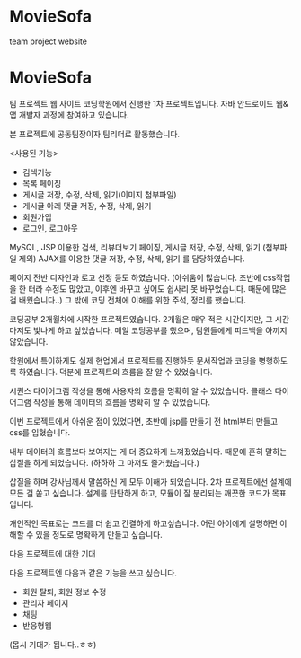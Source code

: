 # MovieSofa
team  project website
# MovieSofa
팀 프로젝트 웹 사이트
코딩학원에서 진행한 1차 프로젝트입니다.
자바 안드로이드 웹&앱 개발자 과정에 참여하고 있습니다.

본 프로젝트에 공동팀장이자 팀리더로 활동했습니다.


<사용된 기능>

- 검색기능
- 목록 페이징
- 게시글 저장, 수정, 삭제, 읽기(이미지 첨부파일)
- 게시글 아래 댓글 저장, 수정, 삭제, 읽기
- 회원가입 
- 로그인, 로그아웃

MySQL, JSP 이용한 검색, 리뷰더보기 페이징, 게시글 저장, 수정, 삭제, 읽기 (첨부파일 제외)
AJAX를 이용한 댓글 저장, 수정, 삭제, 읽기 를 담당하였습니다.

페이지 전반 디자인과 로고 선정 등도 하였습니다.
(아쉬움이 많습니다. 초반에 css작업을 한 터라 수정도 많았고, 이후엔 바꾸고 싶어도 쉽사리 못 바꾸었습니다. 때문에 많은 걸 배웠습니다..)
그 밖에 코딩 전체에 이해를 위한 주석, 정리를 했습니다. 

코딩공부 2개월차에 시작한 프로젝트였습니다.
2개월은 매우 적은 시간이지만, 그 시간마저도 빛나게 하고 싶었습니다.
매일 코딩공부를 했으며, 팀원들에게 피드백을 아끼지 않았습니다.

학원에서 특이하게도 실제 현업에서 프로젝트를 진행하듯
문서작업과 코딩을 병행하도록 하였습니다.
덕분에 프로젝트의 흐름을 잘 알 수 있었습니다.

시퀀스 다이어그램 작성을 통해 사용자의 흐름을 명확히 알 수 있었습니다.
클래스 다이어그램 작성을 통해 데이터의 흐름을 명확히 알 수 있었습니다.


이번 프로젝트에서 아쉬운 점이 있었다면,
초반에 jsp를 만들기 전
html부터 만들고 css를 입혔습니다.

내부 데이터의 흐름보다 보여지는 게 더 중요하게 느껴졌었습니다.
때문에 흔히 말하는 삽질을 하게 되었습니다. (하하하 그 마저도 즐거웠습니다.)

삽질을 하며 강사님께서 말씀하신 게 모두 이해가 되었습니다.
2차 프로젝트에선 설계에 모든 걸 쏟고 싶습니다.
설계를 탄탄하게 하고, 모듈이 잘 분리되는 깨끗한 코드가 목표입니다.

개인적인 목표로는 코드를 더 쉽고 간결하게 하고싶습니다.
어린 아이에게 설명하면 이해할 수 있을 정도로 명확하게 만들고 싶습니다.



다음 프로젝트에 대한 기대

다음 프로젝트엔 다음과 같은 기능을 쓰고 싶습니다.

- 회원 탈퇴, 회원 정보 수정
- 관리자 페이지
- 채팅
- 반응형웹

(몹시 기대가 됩니다..ㅎㅎ)


